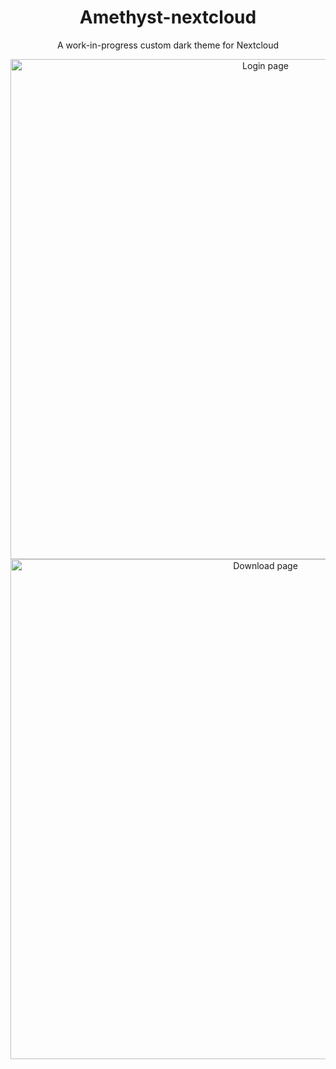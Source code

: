<div align="center">
  <h1>Amethyst-nextcloud</h1>
  <p>A work-in-progress custom dark theme for Nextcloud</p>
  
  <img src="https://user-images.githubusercontent.com/34040324/176572255-eaa98fce-284b-4e37-b8a7-2473afa5c295.png" alt="Login page" width="800px" />
  <img src="https://user-images.githubusercontent.com/34040324/176572388-0af98540-5692-49c5-ae1b-3d11d8f6b122.png" alt="Download page" width="800px" />
</div>
